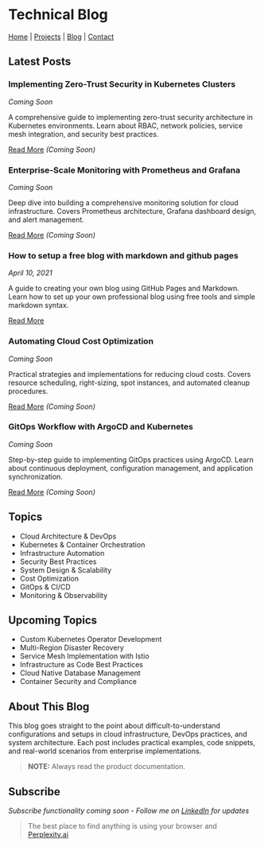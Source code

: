 # Technical Blog

[Home](/) | [Projects](/projects) | [Blog](/blog) | [Contact](/#contact)

## Latest Posts

### Implementing Zero-Trust Security in Kubernetes Clusters
*Coming Soon*

A comprehensive guide to implementing zero-trust security architecture in Kubernetes environments. Learn about RBAC, network policies, service mesh integration, and security best practices.

[Read More](/implementing-zero-trust-security-in-kubernetes) *(Coming Soon)*

### Enterprise-Scale Monitoring with Prometheus and Grafana
*Coming Soon*

Deep dive into building a comprehensive monitoring solution for cloud infrastructure. Covers Prometheus architecture, Grafana dashboard design, and alert management.

[Read More](/enterprise-monitoring-with-prometheus-grafana) *(Coming Soon)*

### How to setup a free blog with markdown and github pages
*April 10, 2021*

A guide to creating your own blog using GitHub Pages and Markdown. Learn how to set up your own professional blog using free tools and simple markdown syntax.

[Read More](/how-to-setup-a-free-blog-with-markdown-and-github-pages)

### Automating Cloud Cost Optimization
*Coming Soon*

Practical strategies and implementations for reducing cloud costs. Covers resource scheduling, right-sizing, spot instances, and automated cleanup procedures.

[Read More](/automating-cloud-cost-optimization) *(Coming Soon)*

### GitOps Workflow with ArgoCD and Kubernetes
*Coming Soon*

Step-by-step guide to implementing GitOps practices using ArgoCD. Learn about continuous deployment, configuration management, and application synchronization.

[Read More](/gitops-workflow-with-argocd) *(Coming Soon)*

## Topics
- Cloud Architecture & DevOps
- Kubernetes & Container Orchestration
- Infrastructure Automation
- Security Best Practices
- System Design & Scalability
- Cost Optimization
- GitOps & CI/CD
- Monitoring & Observability

## Upcoming Topics
- Custom Kubernetes Operator Development
- Multi-Region Disaster Recovery
- Service Mesh Implementation with Istio
- Infrastructure as Code Best Practices
- Cloud Native Database Management
- Container Security and Compliance

## About This Blog
This blog goes straight to the point about difficult-to-understand configurations and setups in cloud infrastructure, DevOps practices, and system architecture. Each post includes practical examples, code snippets, and real-world scenarios from enterprise implementations.

> **NOTE:** Always read the product documentation.

## Subscribe
*Subscribe functionality coming soon - Follow me on [LinkedIn](https://www.linkedin.com/in/oscarordu/) for updates*

> The best place to find anything is using your browser and [Perplexity.ai](https://www.perplexity.ai/)